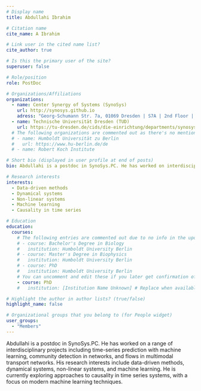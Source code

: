 ```yaml
---
# Display name
title: Abdullahi Ibrahim

# Citation name
cite_name: A Ibrahim

# Link user in the cited name list?
cite_author: true

# Is this the primary user of the site?
superuser: false

# Role/position
role: PostDoc

# Organizations/Affiliations
organizations:
  - name: Center Synergy of Systems (SynoSys)
    url: http://synosys.github.io
    adress: "Georg-Schumann Str. 7a, 01069 Dresden | S7A | 2nd Floor | Room: 205"
  - name: Technische Universität Dresden (TUD)
    url: https://tu-dresden.de/cids/die-einrichtung/departments/synosys
  # The following organizations are commented out as there's no mention of affiliation in the updated description
  # - name: Humboldt Universität zu Berlin
  #   url: https://www.hu-berlin.de/de
  # - name: Robert Koch Institute

# Short bio (displayed in user profile at end of posts)
bio: Abdullahi is a postdoc in SynoSys.PC. He has worked on interdisciplinary projects such as time-series prediction with ML, community detection in networks, and flows in multimodal transport networks. He is currently exploring causal inference in time series using machine learning techniques.

# Research interests
interests:
  - Data-driven methods
  - Dynamical systems
  - Non-linear systems
  - Machine learning
  - Causality in time series

# Education
education:
  courses:
    # The following entries are commented out due to no info in the updated description
    # - course: Bachelor's Degree in Biology
    #   institution: Humboldt University Berlin
    # - course: Master's Degree in Biophysics
    #   institution: Humboldt University Berlin
    # - course: PhD
    #   institution: Humboldt University Berlin
    # You can uncomment and edit these if you later get confirmation of his academic background.
    - course: PhD
    #   institution: [Institution Name Unknown] # Replace when available

# Highlight the author in author lists? (true/false)
highlight_name: false

# Organizational groups that you belong to (for People widget)
user_groups:
  - "Members"
---
```


Abdullahi is a postdoc in SynoSys.PC. He has worked on a range of interdisciplinary projects including time-series prediction with machine learning, community detection in networks, and flows in multimodal transport networks. His research interests include data-driven methods, dynamical systems, non-linear systems, and machine learning. He is currently exploring approaches to causality in time series systems, with a focus on modern machine learning techniques.
